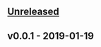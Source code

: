 <a name="unreleased"></a>
## [Unreleased]


<a name="v0.0.1"></a>
## v0.0.1 - 2019-01-19

[Unreleased]: https://github.com/StanleyGoldman/SonOfPicasso/compare/v0.0.1...HEAD

